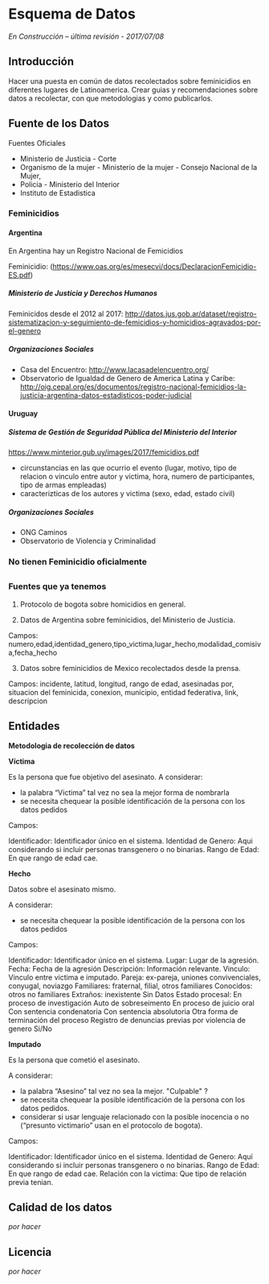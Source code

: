 # Esquema de Datos

*En Construcción – última revisión - 2017/07/08*

## Introducción

Hacer una puesta en común de datos recolectados sobre feminicidios en diferentes lugares de Latinoamerica. Crear guias y recomendaciones sobre datos a recolectar, con que metodologias y como publicarlos.

##  Fuente de los Datos

Fuentes Oficiales

* Ministerio de Justicia - Corte
* Organismo de la mujer - Ministerio de la mujer - Consejo Nacional de la Mujer,
* Policia - Ministerio del Interior
* Instituto de Estadistica

### Feminicidios 

#### Argentina

En Argentina hay un Registro Nacional de Femicidios 

Feminicidio:  (https://www.oas.org/es/mesecvi/docs/DeclaracionFemicidio-ES.pdf)

##### Ministerio de Justicia y Derechos Humanos

Feminicidos desde el 2012 al 2017: http://datos.jus.gob.ar/dataset/registro-sistematizacion-y-seguimiento-de-femicidios-y-homicidios-agravados-por-el-genero


##### Organizaciones Sociales

- Casa del Encuentro: http://www.lacasadelencuentro.org/
- Observatorio de Igualdad de Genero de America Latina y Caribe: http://oig.cepal.org/es/documentos/registro-nacional-femicidios-la-justicia-argentina-datos-estadisticos-poder-judicial

#### Uruguay

##### Sistema de Gestión de Seguridad Pública del Ministerio del Interior

https://www.minterior.gub.uy/images/2017/femicidios.pdf

- circunstancias en las que ocurrio el evento (lugar, motivo, tipo de relacion o vinculo entre autor y victima, hora, numero de participantes, tipo de armas empleadas)
- caracterizticas de los autores y victima (sexo, edad, estado civil)

##### Organizaciones Sociales

- ONG Caminos
- Observatorio de Violencia y Criminalidad 

### No tienen Feminicidio oficialmente




##



### Fuentes que ya tenemos

1. Protocolo de bogota sobre homicidios en general.

2. Datos de Argentina sobre feminicidios, del Ministerio de Justicia.

Campos: numero,edad,identidad_genero,tipo_victima,lugar_hecho,modalidad_comisiva,fecha_hecho

3. Datos sobre feminicidios de Mexico recolectados desde la prensa.

Campos: incidente, latitud, longitud, rango de edad, asesinadas por, situacion del feminicida, conexion, municipio, entidad federativa, link, descripcion

## Entidades

**Metodologia de recolección de datos**

**Víctima**

Es la persona que fue objetivo del asesinato. 
A considerar:
* la palabra “Victima” tal vez no sea la mejor forma de nombrarla
* se necesita chequear la posible identificación de la persona con los datos pedidos

Campos:

Identificador: Identificador único en el sistema.
Identidad de Genero: Aqui considerando si incluir personas transgenero o no binarias.
Rango de Edad: En que rango de edad cae. 

**Hecho**

Datos sobre el asesinato mismo.

A considerar:
* se necesita chequear la posible identificación de la persona con los datos pedidos

Campos:

Identificador: Identificador único en el sistema.
Lugar: Lugar de la agresión.
Fecha: Fecha de la agresión
Descripción: Información relevante.
Vinculo: Vinculo entre victima e imputado.
         Pareja: ex-pareja, uniones convivenciales, conyugal, noviazgo
         Familiares: fraternal, filial, otros familiares
         Conocidos: otros no familiares
         Extraños: inexistente
         Sin Datos
Estado procesal:
        En proceso de investigación
        Auto de sobreseimento
        En proceso de juicio oral
        Con sentencia condenatoria
        Con sentencia absolutoria
        Otra forma de terminación del proceso
Registro de denuncias previas por violencia de genero
        Si/No

**Imputado**

Es la persona que cometió el asesinato. 

A considerar:
* la palabra “Asesino” tal vez no sea la mejor. "Culpable" ?
* se necesita chequear la posible identificación de la persona con los datos pedidos.
* considerar si usar lenguaje relacionado con la posible inocencia o no (“presunto victimario” usan en el protocolo de bogota).

Campos:

Identificador: Identificador único en el sistema.
Identidad de Genero: Aquí considerando si incluir personas transgenero o no binarias.
Rango de Edad: En que rango de edad cae.
Relación con la victima: Que tipo de relación previa tenian.

## Calidad de los datos

*por hacer*

## Licencia

*por hacer*

